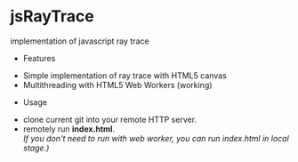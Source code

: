 jsRayTrace
==========

implementation of javascript ray trace

* Features
 - Simple implementation of ray trace with HTML5 canvas
 - Multithreading with HTML5 Web Workers (working)

* Usage
 - clone current git into your remote HTTP server.
 - remotely run **index.html**. <br>
   *If you don't need to run with web worker, you can run index.html in local stage.)*
